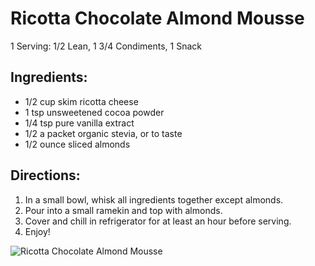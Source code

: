 # Ricotta Chocolate Almond Mousse

1 Serving: 1/2 Lean, 1 3/4 Condiments, 1 Snack

## Ingredients:
* 1/2 cup skim ricotta cheese
* 1 tsp unsweetened cocoa powder
* 1/4 tsp pure vanilla extract
* 1/2 a packet organic stevia, or to taste
* 1/2 ounce sliced almonds

## Directions:
1. In a small bowl, whisk all ingredients together except almonds. 
2. Pour into a small ramekin and top with almonds. 
3. Cover and chill in refrigerator for at least an hour before serving. 
4. Enjoy!

![Ricotta Chocolate Almond Mousse](images/Ricotta%20Chocolate%20Almond%20Mousse.png)

